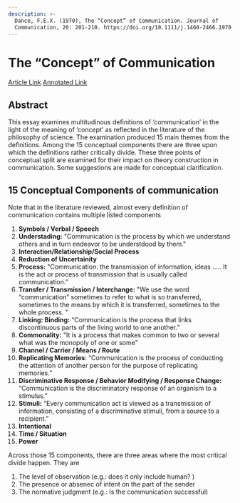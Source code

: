 ```yaml
---
description: >-
  Dance, F.E.X. (1970), The “Concept” of Communication. Journal of
  Communication, 20: 201-210. https://doi.org/10.1111/j.1460-2466.1970.tb00877.x
---
```


# The “Concept” of Communication

[Article Link](https://onlinelibrary.wiley.com/doi/abs/10.1111/j.1460-2466.1970.tb00877.x) [Annotated Link](https://drive.google.com/file/d/13kGDzYAI0Q2c0J2e244OQ\_j7mNmotsyd/view?usp=share\_link)

## Abstract

This essay examines multitudinous definitions of ‘communication’ in the light of the meaning of ‘concept’ as reflected in the literature of the philosophy of science. The examination produced 15 main themes from the definitions. Among the 15 conceptual components there are three upon which the definitions rather critically divide. These three points of conceptual split are examined for their impact on theory construction in communication. Some suggestions are made for conceptual clarification.

## 15 Conceptual Components of communication&#x20;

Note that in the literature reviewed, almost every definition of communication contains multiple listed components&#x20;

1. **Symbols / Verbal / Speech**
2. **Understading:** "Communication is the process by which we understand others and in turn endeavor to be understdood by them."&#x20;
3. **Interaction/Relationship/Social Process**
4. **Reduction of Uncertainity**&#x20;
5. **Process:** "Communication: the transmission of information, ideas ..... It is the act or process of transmission that is usually called communication."&#x20;
6. **Transfer / Transmission / Interchange:** "We use the word “communication” sometimes to refer to what is so transferred, sometimes to the means by which it is transferred, sometimes to the whole process. "&#x20;
7. **Linking: Binding:** “Communication is the process that links discontinuous parts of the living world to one another.”
8. **Commonality:** "It is a process that makes common to two or several what was the monopoly of one or some"&#x20;
9. **Channel / Carrier / Means / Route**&#x20;
10. **Replicating Memories**: “Communication is the process of conducting the attention of another person for the purpose of replicating memories.”
11. **Discriminative Response / Behavior Modifying / Response Change:** “Communication is the discriminatory response of an organism to a stimulus.”
12. **Stimuli:** “Every communication act is viewed as a transmission of information, consisting of a discriminative stimuli, from a source to a recipient.”
13. **Intentional**&#x20;
14. **Time / Situation**&#x20;
15. **Power**&#x20;

Across those 15 components, there are three areas where the most critical divide happen. They are&#x20;

1. The level of observation (e.g.: does it only include human? )
2. The presence or absenec of intent on the part of the sender&#x20;
3. The normative judgment (e.g.: Is the communication successful)&#x20;
